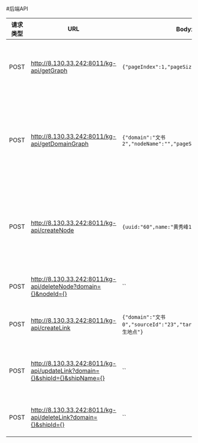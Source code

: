 #后端API

|请求类型|URL|Body示例|功能|
|--|---|--|--|
|POST|http://8.130.33.242:8011/kg-api/getGraph|`{"pageIndex":1,"pageSize":30,"command":0}`|获得文书列表|
|POST|http://8.130.33.242:8011/kg-api/getDomainGraph|`{"domain":"文书2","nodeName":"","pageSize":500}`|获得某文书的知识图谱|
|POST|http://8.130.33.242:8011/kg-api/createNode|`{uuid:"60",name:"黄秀峰1",r:25,domain:"文书2"}`|新建或修改节点名称|
|POST|http://8.130.33.242:8011/kg-api/deleteNode?domain={}&nodeId={}|``|删除节点|
|POST|http://8.130.33.242:8011/kg-api/createLink|`{"domain":"文书0","sourceId":"23","targetId":"10","ship":"出生地点"}`|新建关系|
|POST|http://8.130.33.242:8011/kg-api/updateLink?domain={}&shipId={}&shipName={}|``|编辑关系名称|
|POST|http://8.130.33.242:8011/kg-api/deleteLink?domain={}&shipId={}|``|删除关系|